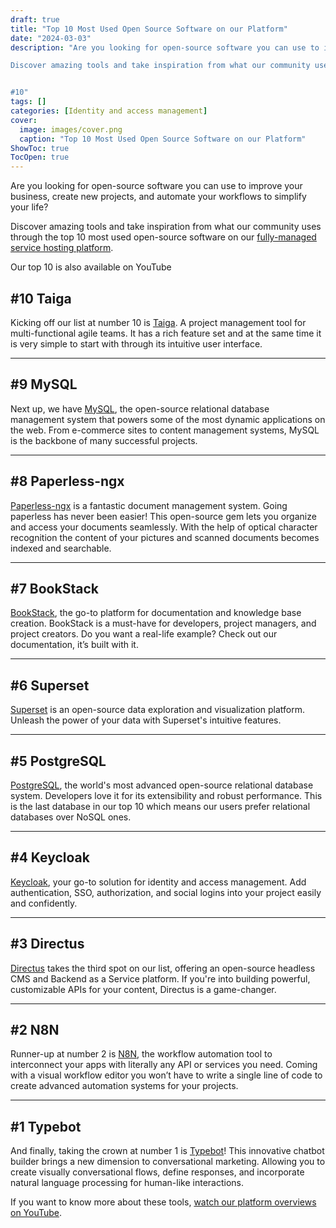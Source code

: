 ```yaml
---
draft: true
title: "Top 10 Most Used Open Source Software on our Platform"
date: "2024-03-03"
description: "Are you looking for open-source software you can use to improve your business, create new projects, and automate your workflows to simplify your life?

Discover amazing tools and take inspiration from what our community uses through the top 10 most used open-source software on our fully-managed service hosting platform.


#10"
tags: []
categories: [Identity and access management]
cover:
  image: images/cover.png
  caption: "Top 10 Most Used Open Source Software on our Platform"
ShowToc: true
TocOpen: true
---
```



Are you looking for open\-source software you can use to improve your business, create new projects, and automate your workflows to simplify your life?

Discover amazing tools and take inspiration from what our community uses through the top 10 most used open\-source software on our [fully\-managed service hosting platform](https://elest.io/?ref=blog.elest.io).



Our top 10 is also available on YouTube



## **\#10 Taiga**

Kicking off our list at number 10 is [Taiga](https://elest.io/open-source/taiga?ref=blog.elest.io). A project management tool for multi\-functional agile teams. It has a rich feature set and at the same time it is very simple to start with through its intuitive user interface.



---

## **\#9 MySQL**

Next up, we have [MySQL](https://elest.io/open-source/mysql?ref=blog.elest.io), the open\-source relational database management system that powers some of the most dynamic applications on the web. From e\-commerce sites to content management systems, MySQL is the backbone of many successful projects.



---

## **\#8 Paperless\-ngx**

[Paperless\-ngx](https://elest.io/open-source/paperless-ngx?ref=blog.elest.io) is a fantastic document management system. Going paperless has never been easier! This open\-source gem lets you organize and access your documents seamlessly. With the help of optical character recognition the content of your pictures and scanned documents becomes indexed and searchable.



---

## **\#7 BookStack**

[BookStack](https://elest.io/open-source/bookstack?ref=blog.elest.io), the go\-to platform for documentation and knowledge base creation. BookStack is a must\-have for developers, project managers, and project creators. Do you want a real\-life example? Check out our documentation, it’s built with it.



---

## **\#6 Superset**

[Superset](https://elest.io/open-source/superset?ref=blog.elest.io) is an open\-source data exploration and visualization platform. Unleash the power of your data with Superset's intuitive features.



---

## **\#5 PostgreSQL**

[PostgreSQL](https://elest.io/open-source/postgresql?ref=blog.elest.io), the world's most advanced open\-source relational database system. Developers love it for its extensibility and robust performance. This is the last database in our top 10 which means our users prefer relational databases over NoSQL ones.



---

## **\#4 Keycloak**

[Keycloak](https://elest.io/open-source/keycloak?ref=blog.elest.io), your go\-to solution for identity and access management. Add authentication, SSO, authorization, and social logins into your project easily and confidently.



---

## **\#3 Directus**

[Directus](https://elest.io/open-source/directus?ref=blog.elest.io) takes the third spot on our list, offering an open\-source headless CMS and Backend as a Service platform. If you're into building powerful, customizable APIs for your content, Directus is a game\-changer.



---

## **\#2 N8N**

Runner\-up at number 2 is [N8N](https://elest.io/open-source/n8n?ref=blog.elest.io), the workflow automation tool to interconnect your apps with literally any API or services you need. Coming with a visual workflow editor you won’t have to write a single line of code to create advanced automation systems for your projects.



---

## **\#1 Typebot**

And finally, taking the crown at number 1 is [Typebot](https://youtu.be/mu9KGZgGyMQ?ref=blog.elest.io)! This innovative chatbot builder brings a new dimension to conversational marketing. Allowing you to create visually conversational flows, define responses, and incorporate natural language processing for human\-like interactions.

If you want to know more about these tools, [watch our platform overviews on YouTube](https://www.youtube.com/playlist?list=PLJoAM_HdnTt9-T5CfifZXG3DDgdogW5mu&ref=blog.elest.io).



